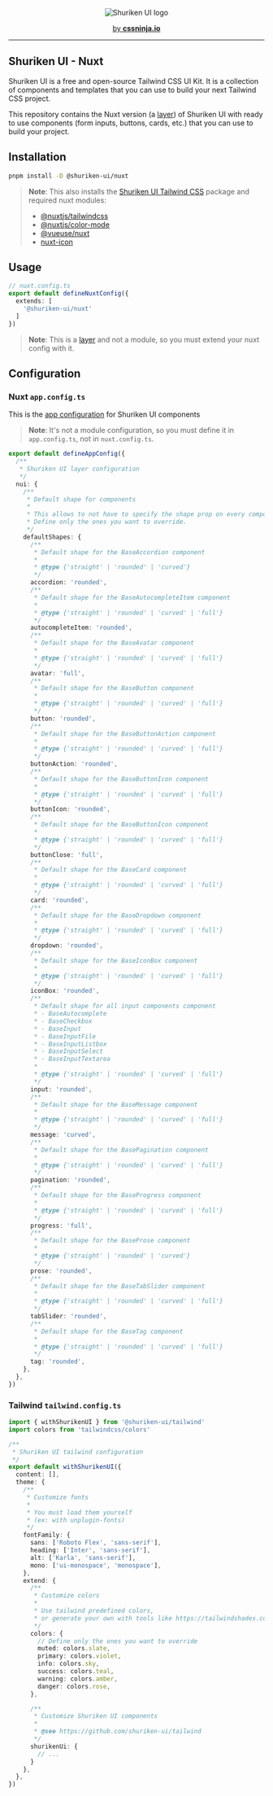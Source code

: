 <p align="center">
  <picture>
    <source media="(prefers-color-scheme: dark)" srcset="https://user-images.githubusercontent.com/3911343/232132279-8d8bf0ad-b1d7-4802-984e-a696763dc6cd.png">
    <source media="(prefers-color-scheme: light)" srcset="https://user-images.githubusercontent.com/3911343/232132309-62971744-dcdb-429c-aa93-6ba0c1caac42.png">
    <img alt="Shuriken UI logo" src="https://user-images.githubusercontent.com/3911343/232132309-62971744-dcdb-429c-aa93-6ba0c1caac42.png">
  </picture>
</p>


<p align="center">
  <a href="https://cssninja.io" title="Our official website">by <strong>cssninja.io</strong></a>
</p>

---

## Shuriken UI - Nuxt

Shuriken UI is a free and open-source Tailwind CSS UI Kit. It is a collection of components and templates that you can use to build your next Tailwind CSS project.

This repository contains the Nuxt version (a [layer](https://nuxt.com/docs/getting-started/layers)) of Shuriken UI with ready to use components (form inputs, buttons, cards, etc.) that you can use to build your  project.

## Installation

```bash
pnpm install -D @shuriken-ui/nuxt
```

> **Note**: This also installs the [Shuriken UI Tailwind CSS](https://github.com/shuriken-ui/tailwind) package and required nuxt modules:
>
> - [@nuxtjs/tailwindcss](https://github.com/nuxt-modules/tailwindcss)
> - [@nuxtjs/color-mode](https://github.com/nuxt-modules/color-mode)
> - [@vueuse/nuxt](https://github.com/vueuse/vueuse/tree/main/packages/nuxt)
> - [nuxt-icon](https://github.com/nuxt-modules/icon)

## Usage


```ts
// nuxt.config.ts
export default defineNuxtConfig({
  extends: [
    '@shuriken-ui/nuxt'
  ]
})
```

> **Note**: This is a [layer](https://nuxt.com/docs/getting-started/layers) and not a module, so you must extend your nuxt config with it.

## Configuration

### Nuxt `app.config.ts`

This is the [app configuration](https://nuxt.com/docs/getting-started/configuration#app-configuration) for Shuriken UI components

> **Note**: It's not a module configuration, so you must define it in `app.config.ts`, not in `nuxt.config.ts`.

```ts
export default defineAppConfig({
  /**
   * Shuriken UI layer configuration
   */
  nui: {
    /**
     * Default shape for components
     * 
     * This allows to not have to specify the shape prop on every component.
     * Define only the ones you want to override.
     */
    defaultShapes: {
      /**
       * Default shape for the BaseAccordion component
       *
       * @type {'straight' | 'rounded' | 'curved'}
       */
      accordion: 'rounded',
      /**
       * Default shape for the BaseAutocompleteItem component
       *
       * @type {'straight' | 'rounded' | 'curved' | 'full'}
       */
      autocompleteItem: 'rounded',
      /**
       * Default shape for the BaseAvatar component
       *
       * @type {'straight' | 'rounded' | 'curved' | 'full'}
       */
      avatar: 'full',
      /**
       * Default shape for the BaseButton component
       *
       * @type {'straight' | 'rounded' | 'curved' | 'full'}
       */
      button: 'rounded',
      /**
       * Default shape for the BaseButtonAction component
       *
       * @type {'straight' | 'rounded' | 'curved' | 'full'}
       */
      buttonAction: 'rounded',
      /**
       * Default shape for the BaseButtonIcon component
       *
       * @type {'straight' | 'rounded' | 'curved' | 'full'}
       */
      buttonIcon: 'rounded',
      /**
       * Default shape for the BaseButtonIcon component
       *
       * @type {'straight' | 'rounded' | 'curved' | 'full'}
       */
      buttonClose: 'full',
      /**
       * Default shape for the BaseCard component
       *
       * @type {'straight' | 'rounded' | 'curved' | 'full'}
       */
      card: 'rounded',
      /**
       * Default shape for the BaseDropdown component
       *
       * @type {'straight' | 'rounded' | 'curved' | 'full'}
       */
      dropdown: 'rounded',
      /**
       * Default shape for the BaseIconBox component
       *
       * @type {'straight' | 'rounded' | 'curved' | 'full'}
       */
      iconBox: 'rounded',
      /**
       * Default shape for all input components component
       * - BaseAutocomplete
       * - BaseCheckbox
       * - BaseInput
       * - BaseInputFile
       * - BaseInputListbox
       * - BaseInputSelect
       * - BaseInputTextarea
       *
       * @type {'straight' | 'rounded' | 'curved' | 'full'}
       */
      input: 'rounded',
      /**
       * Default shape for the BaseMessage component
       *
       * @type {'straight' | 'rounded' | 'curved' | 'full'}
       */
      message: 'curved',
      /**
       * Default shape for the BasePagination component
       *
       * @type {'straight' | 'rounded' | 'curved' | 'full'}
       */
      pagination: 'rounded',
      /**
       * Default shape for the BaseProgress component
       *
       * @type {'straight' | 'rounded' | 'curved' | 'full'}
       */
      progress: 'full',
      /**
       * Default shape for the BaseProse component
       *
       * @type {'straight' | 'rounded' | 'curved'}
       */
      prose: 'rounded',
      /**
       * Default shape for the BaseTabSlider component
       *
       * @type {'straight' | 'rounded' | 'curved' | 'full'}
       */
      tabSlider: 'rounded',
      /**
       * Default shape for the BaseTag component
       *
       * @type {'straight' | 'rounded' | 'curved' | 'full'}
       */
      tag: 'rounded',
    },
  },
})
```


### Tailwind `tailwind.config.ts`

```ts
import { withShurikenUI } from '@shuriken-ui/tailwind'
import colors from 'tailwindcss/colors'

/**
 * Shuriken UI tailwind configuration
 */
export default withShurikenUI({
  content: [],
  theme: {
    /**
     * Customize fonts
     * 
     * You must load them yourself
     * (ex: with unplugin-fonts)
     */
    fontFamily: {
      sans: ['Roboto Flex', 'sans-serif'],
      heading: ['Inter', 'sans-serif'],
      alt: ['Karla', 'sans-serif'],
      mono: ['ui-monospace', 'monospace'],
    },
    extend: {
      /**
       * Customize colors 
       * 
       * Use tailwind predefined colors,
       * or generate your own with tools like https://tailwindshades.com
       */
      colors: {
        // Define only the ones you want to override
        muted: colors.slate,
        primary: colors.violet,
        info: colors.sky,
        success: colors.teal,
        warning: colors.amber,
        danger: colors.rose,
      },

      /**
       * Customize Shuriken UI components
       * 
       * @see https://github.com/shuriken-ui/tailwind
       */
      shurikenUi: {
        // ...
      }
    },
  },
})
```